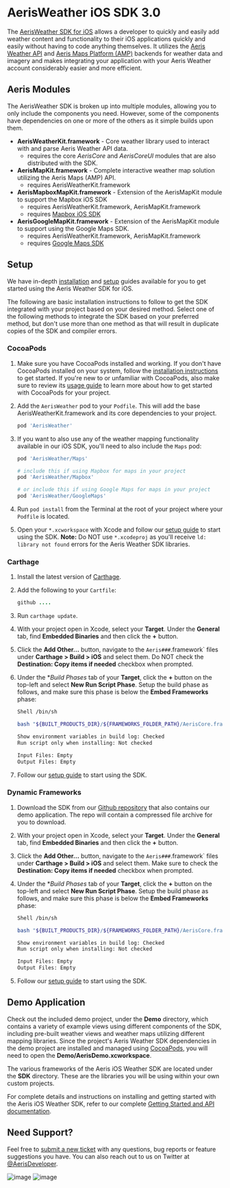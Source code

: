 AerisWeather iOS SDK 3.0
=============

The [AerisWeather SDK for iOS](https://www.aerisweather.com/support/docs/toolkits/aeris-ios-sdk-3/) allows a developer to quickly and easily add weather content and functionality to their iOS applications quickly and easily without having to code anything themselves. It utilizes the [Aeris Weather API](http://www.aerisweather.com/support/docs/api/) and [Aeris Maps Platform (AMP)](http://www.aerisweather.com/support/docs/maps/) backends for weather data and imagery and makes integrating your application with your Aeris Weather account considerably easier and more efficient.

## Aeris Modules

The AerisWeather SDK is broken up into multiple modules, allowing you to only include the components you need. However, some of the components have dependencies on one or more of the others as it simple builds upon them. 

* **AerisWeatherKit.framework** - Core weather library used to interact with and parse Aeris Weather API data.
	* requires the core *AerisCore* and *AerisCoreUI* modules that are also distributed with the SDK. 
* **AerisMapKit.framework** - Complete interactive weather map solution utilizing the Aeris Maps (AMP) API.
	* requires AerisWeatherKit.framework
* **AerisMapboxMapKit.framework** - Extension of the AerisMapKit module to support the Mapbox iOS SDK
	* requires AerisWeatherKit.framework, AerisMapKit.framework
	* requires [Mapbox iOS SDK](https://www.mapbox.com/ios-sdk/)
* **AerisGoogleMapKit.framework** - Extension of the AerisMapKit module to support using the Google Maps SDK.
	* requires AerisWeatherKit.framework, AerisMapKit.framework
	* requires [Google Maps SDK](https://developers.google.com/maps/documentation/ios-sdk/)
	
## Setup

We have in-depth [installation](https://www.aerisweather.com/support/docs/toolkits/aeris-ios-sdk-3/getting-started/installation/) and [setup](https://www.aerisweather.com/support/docs/toolkits/aeris-ios-sdk-3/getting-started/setup/) guides available for you to get started using the Aeris Weather SDK for iOS. 

The following are basic installation instructions to follow to get the SDK integrated with your project based on your desired method. Select one of the following methods to integrate the SDK based on your preferred method, but don't use more than one method as that will result in duplicate copies of the SDK and compiler errors.

### CocoaPods
1. Make sure you have CocoaPods installed and working. If you don't have CocoaPods installed on your system, follow the [installation instructions](https://guides.cocoapods.org/using/getting-started.html) to get started. If you're new to or unfamiliar with CocoaPods, also make sure to review its [usage guide](https://guides.cocoapods.org/using/using-cocoapods.html) to learn more about how to get started with CocoaPods for your project.
2. Add the `AerisWeather` pod to your `Podfile`. This will add the base AerisWeatherKit.framework and its core dependencies to your project.
	
	```ruby
	pod 'AerisWeather'
	```
	
3. If you want to also use any of the weather mapping functionality available in our iOS SDK, you'll need to also include the `Maps` pod:

	```ruby
	pod 'AerisWeather/Maps'
	
	# include this if using Mapbox for maps in your project
	pod 'AerisWeather/Mapbox'
	
	# or include this if using Google Maps for maps in your project
	pod 'AerisWeather/GoogleMaps'
	```
		
4. Run `pod install` from the Terminal at the root of your project where your `Podfile` is located.
5. Open your `*.xcworkspace` with Xcode and follow our [setup guide](https://www.aerisweather.com/support/docs/toolkits/aeris-ios-sdk-3/getting-started/setup/) to start using the SDK. **Note:** Do NOT use `*.xcodeproj` as you'll receive `ld: library not found` errors for the Aeris Weather SDK libraries.

### Carthage
1. Install the latest version of [Carthage](https://github.com/Carthage/Carthage#installing-carthage).
2. Add the following to your `Cartfile`:
	
	```ruby
	github ....
	```

3. Run `carthage update`.
4. With your project open in Xcode, select your **Target**. Under the **General** tab, find **Embedded Binaries** and then click the **+** button.
5. Click the **Add Other...** button, navigate to the `Aeris###`.framework` files under **Carthage > Build > iOS** and select them. Do NOT check the **Destination: Copy items if needed** checkbox when prompted.
6. Under the **Build Phases* tab of your **Target**, click the **+** button on the top-left and select **New Run Script Phase**. Setup the build phase as follows, and make sure this phase is below the **Embed Frameworks** phase:

	```sh
	Shell /bin/sh
	
	bash "${BUILT_PRODUCTS_DIR}/${FRAMEWORKS_FOLDER_PATH}/AerisCore.framework/strip-frameworks.sh"
	
	Show environment variables in build log: Checked
	Run script only when installing: Not checked
	
	Input Files: Empty
	Output Files: Empty
	```
		
7. Follow our [setup guide](https://www.aerisweather.com/support/docs/toolkits/aeris-ios-sdk-3/getting-started/setup/) to start using the SDK.

### Dynamic Frameworks
1. Download the SDK from our [Github repository](https://github.com/aerisweather/Aeris-iOS-Library) that also contains our demo application. The repo will contain a compressed file archive for you to download.
2. With your project open in Xcode, select your **Target**. Under the **General** tab, find **Embedded Binaries** and then click the **+** button.
3. Click the **Add Other...** button, navigate to the `Aeris###`.framework` files under **Carthage > Build > iOS** and select them. Make sure to check the **Destination: Copy items if needed** checkbox when prompted.
4. Under the **Build Phases* tab of your **Target**, click the **+** button on the top-left and select **New Run Script Phase**. Setup the build phase as follows, and make sure this phase is below the **Embed Frameworks** phase:

	```sh
	Shell /bin/sh
	
	bash "${BUILT_PRODUCTS_DIR}/${FRAMEWORKS_FOLDER_PATH}/AerisCore.framework/strip-frameworks.sh"
	
	Show environment variables in build log: Checked
	Run script only when installing: Not checked
	
	Input Files: Empty
	Output Files: Empty
	```
		
5. Follow our [setup guide](https://www.aerisweather.com/support/docs/toolkits/aeris-ios-sdk-3/getting-started/setup/) to start using the SDK.

## Demo Application

Check out the included demo project, under the **Demo** directory, which contains a variety of example views using different components of the SDK, including pre-built weather views and weather maps utilizing different mapping libraries. Since the project's Aeris Weather SDK dependencies in the demo project are installed and managed using [CocoaPods](http://cocoapods.org), you will need to open the **Demo/AerisDemo.xcworkspace**.

The various frameworks of the Aeris iOS Weather SDK are located under the **SDK** directory. These are the libraries you will be using within your own custom projects.

For complete details and instructions on installing and getting started with the Aeris iOS Weather SDK, refer to our complete [Getting Started and API documentation](https://www.aerisweather.com/support/docs/toolkits/aeris-ios-sdk-3/getting-started/).

## Need Support?

Feel free to [submit a new ticket](http://helpdesk.aerisweather.com/) with any questions, bug reports or feature suggestions you have. You can also reach out to us on Twitter at [@AerisDeveloper](https://twitter.com/AerisDeveloper).

![image](http://www.aerisweather.com/img/docs/ios/docs-ios-screen-wxmap01.png)
![image](http://www.aerisweather.com/img/docs/ios/docs-ios-screen-wxviews01.png)